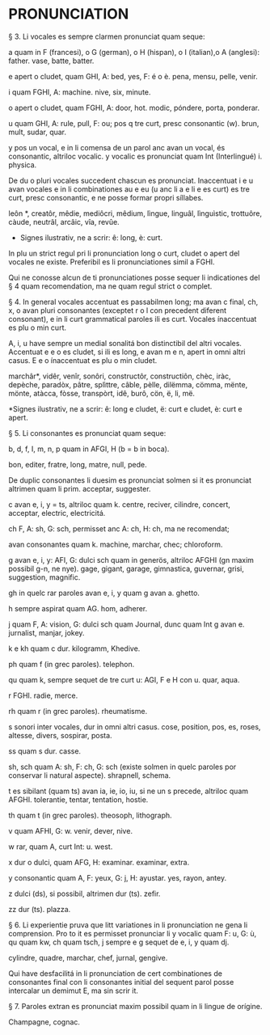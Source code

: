 # PRONUNCIATION

§ 3. Li vocales es sempre clarmen pronunciat quam seque:

a quam in F (francesi), o G (german), o H (hispan), o I (italian),o A (anglesi): father. vase, batte, batter.

e apert o cludet, quam GHI, A: bed, yes, F: é o è. pena, mensu, pelle, venir.

i quam FGHI, A: machine. nive, six, minute.

o apert o cludet, quam FGHI, A: door, hot. modic, póndere, porta, ponderar.

u quam GHI, A: rule, pull, F: ou; pos q tre curt, presc consonantic
(w). brun, mult, sudar, quar.

y pos un vocal, e in li comensa de un parol anc avan un vocal, és consonantic, altriloc vocalic.
y vocalic es pronunciat quam Int (Interlingué) i. physica.

De du o pluri vocales succedent chascun es pronunciat. Inaccentuat i e u avan vocales e in li combinationes au e eu (u anc li a e li e es curt) es tre curt, presc consonantic, e ne posse formar propri síllabes.

leôn *, creatôr, mêdie, mediôcri, mêdium, lìngue, linguâl, lìnguìstic, trottuôre, càude, neutrâl, arcâic, vîa, revûe.

* Signes ilustrativ, ne a scrir: ê: long, è: curt.

In plu un strict regul pri li pronunciation long o curt, cludet o apert del vocales ne existe. Preferibil es li pronunciationes simil a FGHI.

Qui ne conosse alcun de ti pronunciationes posse sequer li indicationes del § 4 quam recomendation, ma ne quam regul strict o complet.

§ 4. In general vocales accentuat es passabilmen long; ma avan c final, ch, x, o avan pluri consonantes (exceptet r o l con precedent diferent consonant), e in li curt grammatical paroles ili es curt. Vocales ínaccentuat es plu o min curt.

A, i, u have sempre un medial sonalitá bon distinctibil del altri vocales. Accentuat e e o es cludet, si ili es long, e avan m e n, apert in omni altri casus. E e o ínaccentuat es plu o min cludet.

marchâr*, vidêr, venîr, sonôri, constructôr, constructiôn, chèc, iràc, depèche, paradòx, pâtre, splìttre, câble, pèlle, dilëmma, cömma, mënte, mönte, atàcca, fòsse, transpòrt, idê, burô, cön, ë, li, më.

*Signes ilustrativ, ne a scrir: ê: long e cludet, ë: curt e cludet, è: curt e apert.

§ 5. Li consonantes es pronunciat quam seque:

b, d, f, I, m, n, p quam in AFGI, H (b = b in boca).

bon, editer, fratre, long, matre, null, pede.

De duplic consonantes li duesim es pronunciat solmen si it es pronunciat altrimen quam li prim. acceptar, suggester.

c avan e, i, y = ts, altriloc quam k. centre, reciver, cilindre, concert, acceptar, electric, electricitá.

ch F, A: sh, G: sch, permisset anc A: ch, H: ch, ma ne recomendat;

avan consonantes quam k. machine, marchar, chec; chloroform.

g avan e, i, y: AFI, G: dulci sch quam in generös, altriloc AFGHI (gn maxim possibil g-n, ne nye). gage, gigant, garage, gimnastica, guvernar, grisi, suggestion, magnific.

gh in quelc rar paroles avan e, i, y quam g avan a. ghetto.

h sempre aspirat quam AG. hom, adherer.

j quam F, A: vision, G: dulci sch quam Journal, dunc quam Int g avan e. jurnalist, manjar, jokey.

k e kh quam c dur. kilogramm, Khedive.

ph quam f (in grec paroles). telephon.

qu quam k, sempre sequet de tre curt u: AGI, F e H con u. quar, aqua.

r FGHI. radie, merce.

rh quam r (in grec paroles). rheumatisme.

s sonori inter vocales, dur in omni altri casus. cose, position, pos, es, roses, altesse, divers, sospirar, posta.

ss quam s dur. casse.

sh, sch quam A: sh, F: ch, G: sch (existe solmen in quelc paroles por conservar li natural aspecte). shrapnell, schema.

t es sibilant (quam ts) avan ia, ie, io, iu, si ne un s precede, altriloc quam AFGHI. tolerantie, tentar, tentation, hostie.

th quam t (in grec paroles). theosoph, lithograph.

v quam AFHI, G: w. venir, dever, nive.

w rar, quam A, curt Int: u. west.

x dur o dulci, quam AFG, H: examinar. examinar, extra.

y consonantic quam A, F: yeux, G: j, H: ayustar. yes, rayon, antey.

z dulci (ds), si possibil, altrimen dur (ts). zefir.

zz dur (ts). plazza.

§ 6. Li experientie pruva que litt variationes in li pronunciation ne gena li comprension. Pro to it es permisset pronunciar li y vocalic quam F: u, G: ù, qu quam kw, ch quam tsch, j sempre e g sequet de e, i, y quam dj.

cylindre, quadre, marchar, chef, jurnal, gengive.

Qui have desfacilitá in li pronunciation de cert combinationes de consonantes final con li consonantes initial del sequent parol posse intercalar un demimut E, ma sin scrir it.

§ 7. Paroles extran es pronunciat maxim possibil quam in li lingue de orígine.

Champagne, cognac.